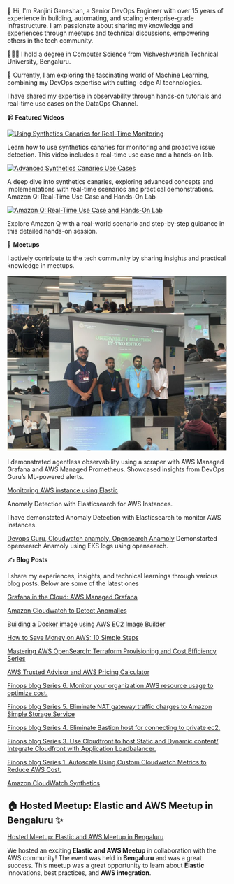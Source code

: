 👩 Hi, I'm Ranjini Ganeshan, a Senior DevOps Engineer with over 15 years of experience in building, automating, and scaling enterprise-grade infrastructure. I am passionate about sharing my knowledge and experiences through meetups and technical discussions, empowering others in the tech community.

👩🏻‍🎓 I hold a degree in Computer Science from Vishveshwariah Technical University, Bengaluru.

💭 Currently, I am exploring the fascinating world of Machine Learning, combining my DevOps expertise with cutting-edge AI technologies.

I have shared my expertise in observability through hands-on tutorials and real-time use cases on the DataOps Channel.

📹 **Featured Videos**

[![Using Synthetics Canaries for Real-Time Monitoring](https://img.youtube.com/vi/0aGuvg0kxSM/maxresdefault.jpg)](https://www.youtube.com/watch?v=0aGuvg0kxSM&t=266s)
   
Learn how to use synthetics canaries for monitoring and proactive issue detection. This video includes a real-time use case and a hands-on lab.

[![Advanced Synthetics Canaries Use Cases](https://img.youtube.com/vi/bNgdGGRodZI/maxresdefault.jpg)](https://www.youtube.com/watch?v=bNgdGGRodZI&t=69s)

A deep dive into synthetics canaries, exploring advanced concepts and implementations with real-time scenarios and practical demonstrations.
Amazon Q: Real-Time Use Case and Hands-On Lab

[![Amazon Q: Real-Time Use Case and Hands-On Lab](https://img.youtube.com/vi/LbOojGStIi4/maxresdefault.jpg)](https://www.youtube.com/watch?v=LbOojGStIi4&t=805s)

Explore Amazon Q with a real-world scenario and step-by-step guidance in this detailed hands-on session.

🎤 **Meetups**

I actively contribute to the tech community by sharing insights and practical knowledge in meetups.

[![AWS Observability](assets/linked.PNG)](https://www.linkedin.com/posts/ranjinig_aws-aws-observability-activity-7260232005198438401-jip5?utm_source=share&utm_medium=member_desktop)


 I demonstrated agentless observability using a scraper with AWS Managed Grafana and AWS Managed Prometheus.
Showcased insights from DevOps Guru’s ML-powered alerts. 

[Monitoring AWS instance using Elastic](https://www.linkedin.com/posts/ranjinig_elastic-security-ranjinitechninja-activity-7205596946210713600-EmRd?utm_source=share&utm_medium=member_desktop)


Anomaly Detection with Elasticsearch for AWS Instances. 

I have demonstated Anomaly Detection with Elasticsearch to monitor AWS instances.

[Devops Guru, Cloudwatch anamoly, Opensearch Anamoly](https://www.linkedin.com/posts/1point21gws_stayaheadwith121gws-devops-devsecops-activity-7202282354562785280-llup?utm_source=share&utm_medium=member_desktop)
Demonstarted opensearch Anamoly using EKS logs using opensearch.


✍️ **Blog Posts**

I share my experiences, insights, and technical learnings through various blog posts. Below are some of the latest ones

[Grafana in the Cloud: AWS Managed Grafana](https://medium.com/@ranjiniganeshan/grafana-in-the-cloud-aws-managed-grafana-9c530539a448)

[Amazon Cloudwatch to Detect Anomalies](https://medium.com/@ranjiniganeshan/amazon-cloudwatch-to-detect-anomalies-060f1ecfdb84)

[Building a Docker image using AWS EC2 Image Builder](https://medium.com/@ranjiniganeshan/building-a-docker-image-using-aws-ec2-image-builder-704e5211e736)

[How to Save Money on AWS: 10 Simple Steps](https://medium.com/@ranjiniganeshan/how-to-save-money-on-aws-10-simple-steps-85adb740bbf5)

[Mastering AWS OpenSearch: Terraform Provisioning and Cost Efficiency Series](https://medium.com/@ranjiniganeshan/aws-opensearch-series-69b383dc7a46)

[AWS Trusted Advisor and AWS Pricing Calculator](https://medium.com/@ranjiniganeshan/aws-trusted-advisor-and-aws-pricing-calculator-46828424b2a8)

[Finops blog Series 6. Monitor your organization AWS resource usage to optimize cost.](https://medium.com/cloudnloud/finops-blog-series-6-monitor-your-organization-aws-resource-usage-to-optimize-cost-c045ed28c99f)

[Finops blog Series 5. Eliminate NAT gateway traffic charges to Amazon Simple Storage Service](https://medium.com/@ranjiniganeshan/finops-blog-series-5-eliminate-nat-gateway-charges-traffic-to-amazon-simple-storage-service-e49654586c02)

[Finops blog Series 4. Eliminate Bastion host for connecting to private ec2.](https://medium.com/cloudnloud/finops-blog-series-4-eliminate-bastion-host-for-connecting-to-private-ec2-cb24eab079cb)

[Finops blog Series 3. Use Cloudfront to host Static and Dynamic content/ Integrate Cloudfront with Application Loadbalancer.](https://medium.com/cloudnloud/finops-blog-series-3-6cd6fec07fef)

[Finops blog Series 1. Autoscale Using Custom Cloudwatch Metrics to Reduce AWS Cost.](https://medium.com/cloudnloud/finops-blog-series-1-autoscale-using-custom-cloudwatch-metrics-to-reduce-aws-cost-472d880f315b)

[Amazon CloudWatch Synthetics](https://medium.com/@ranjiniganeshan/amazon-cloudwatch-synthetics-17e1a0b7bc1f)


## 🏠 Hosted Meetup: Elastic and AWS Meetup in Bengaluru ✨

 [Hosted Meetup: Elastic and AWS Meetup in Bengaluru](https://www.linkedin.com/posts/ranjinig_elastic-aws-ug-bengaluru-september-meetup-activity-7234215314316517376-dQxx?utm_source=share&utm_medium=member_desktop)

We hosted an exciting **Elastic and AWS Meetup** in collaboration with the AWS community! The event was held in **Bengaluru** and was a great success.
This meetup was a great opportunity to learn about **Elastic** innovations, best practices, and **AWS integration**.














